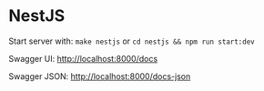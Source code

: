 # NestJS

Start server with: `make nestjs` or `cd nestjs && npm run start:dev`

Swagger UI: [http://localhost:8000/docs](http://localhost:8000/docs)

Swagger JSON: [http://localhost:8000/docs-json](http://localhost:8000/docs-json)
